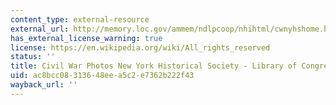 ```yaml
---
content_type: external-resource
external_url: http://memory.loc.gov/ammem/ndlpcoop/nhihtml/cwnyhshome.html
has_external_license_warning: true
license: https://en.wikipedia.org/wiki/All_rights_reserved
status: ''
title: Civil War Photos New York Historical Society - Library of Congress
uid: ac8bcc08-3136-48ee-a5c2-e7362b222f43
wayback_url: ''
---
```

